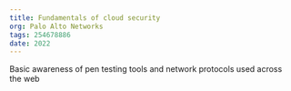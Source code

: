 ```yaml
---
title: Fundamentals of cloud security 
org: Palo Alto Networks 
tags: 254678886 
date: 2022
---
```


Basic awareness of pen testing tools and network protocols used across the web
